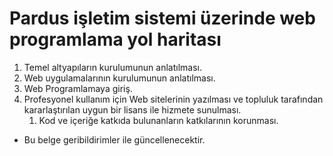 # Pardus işletim sistemi üzerinde web programlama yol haritası

1. Temel altyapıların kurulumunun anlatılması.
2. Web uygulamalarının kurulumunun anlatılması.
3. Web Programlamaya giriş.
4. Profesyonel kullanım için Web sitelerinin yazılması ve topluluk tarafından kararlaştırılan uygun bir lisans ile hizmete sunulması.
   1. Kod ve içeriğe katkıda bulunanların katkılarının korunması.

* Bu belge geribildirimler ile güncellenecektir.